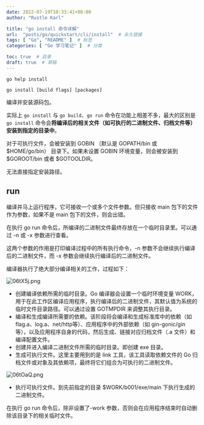 ```yaml
---
date: 2022-07-19T10:33:41+08:00
author: "Rustle Karl"

title: "go install 命令详解"
url:  "posts/go/quickstart/cli/install"  # 永久链接
tags: [ "Go", "README" ]  # 标签
categories: [ "Go 学习笔记" ]  # 分类

toc: true  # 目录
draft: true  # 草稿
---
```


```shell
go help install
```

```shell
go install [build flags] [packages]
```

编译并安装源码包。

实际上 `go install` 与 `go build`、`go run` 命令在功能上相差不多，最大的区别是 `go install` 命令会**将编译后的相关文件（如可执行的二进制文件、归档文件等）安装到指定的目录中**。

对于可执行文件，会被安装到 GOBIN （默认是 GOPATH/bin 或 $HOME/go/bin） 目录下。如果未设置 GOBIN 环境变量，则会被安装到 $GOROOT/bin 或者 $GOTOOLDIR。

无法直接指定安装路径。

## run

编译并马上运行程序，它可接收一个或多个文件参数。但只接收 main 包下的文件作为参数，如果不是 main 包下的文件，则会出错。

在执行 go run 命令后，所编译的二进制文件最终存放在一个临时目录里。可以通过 -n 或 -x 参数进行查看。

这两个参数的作用是打印编译过程中的所有执行命令，-n 参数不会继续执行编译后的二进制文件，而 -x 参数会继续执行编译后的二进制文件。

编译器执行了绝大部分编译相关的工作，过程如下：

![06tX5j.png](https://dd-static.jd.com/ddimg/jfs/t1/49489/6/20961/11562/630dc1a3E73ebaa32/dd2b381e06063808.png)

- 创建编译依赖所需的临时目录。Go 编译器会设置一个临时环境变量 WORK，用于在此工作区编译应用程序，执行编译后的二进制文件，其默认值为系统的临时文件目录路径。可以通过设置 GOTMPDIR 来调整其执行目录。
- 编译和生成编译所需要的依赖。该阶段将会编译和生成标准库中的依赖（如 flag.a、log.a、net/http等）、应用程序中的外部依赖（如 gin-gonic/gin 等），以及应用程序自身的代码，然后生成、链接对应归档文件（.a 文件）和编译配置文件。
- 创建并进入编译二进制文件所需的临时目录。即创建 exe 目录。
- 生成可执行文件。这里主要用到的是 link 工具，该工具读取依赖文件的 Go 归档文件或对象及其依赖项，最终将它们组合为可执行的二进制文件。

![06tOaQ.png](https://dd-static.jd.com/ddimg/jfs/t1/155194/35/24206/28953/630dc1a3Ed2680a74/65b045817a21d7a0.png)

- 执行可执行文件。到先前指定的目录 $WORK/b001/exe/main 下执行生成的二进制文件。

在执行 go run 命令后，除非设置了-work 参数，否则会在应用程序结束时自动删除该目录下的相关临时文件。


```shell

```

```shell

```
